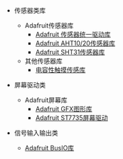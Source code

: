 - 传感器类库
  - Adafruit传感器库
    - [Adafruit 传感器统一驱动库](/zh/library-examples/sensors/Adafruit/Adafruit-Unified-Sensor/Adafruit-Unified-Sensor.md)
    - [Adafruit AHT10/20传感器库](/zh/library-examples/sensors/Adafruit/Adafruit-AHTX0/Adafruit-AHTX0.md)
    - [Adafruit SHT31传感器库](/zh/library-examples/sensors/Adafruit/Adafruit-SHT31/Adafruit-SHT31.md)
  - 其他传感器库
    - [电容性触摸传感库](/zh/library-examples/sensors/others/CapacitiveSensor/CapacitiveSensor.md)

- 屏幕驱动类
  - Adafruit屏幕库
    - [Adafruit GFX图形库](/zh/library-examples/display/Adafruit/Adafruit-GFX-Library/Adafruit-GFX-Library.md)
    - [Adafruit ST7735屏幕驱动](/zh/library-examples/display/Adafruit/Adafruit-ST7735/Adafruit-ST7735.md)

- 信号输入输出类
  - [Adafruit BusIO库](/zh/library-examples/signal-io/Adafruit/Adafruit-BusIO/Adafruit-BusIO.md)
